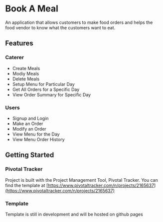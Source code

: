 # Book A Meal

An application that allows customers to make food orders and helps the food vendor to know what the customers want to eat.

## Features

### Caterer
* Create Meals
* Modiy Meals
* Delete Meals
* Setup Menu for Particular Day
* Get All Orders for a Specific Day
* View Order Summary for Specific Day

### Users
* Signup and Login
* Make an Order
* Modify an Order
* View Menu for the Day
* View Menu Order History

## Getting Started

### Pivotal Tracker
Project is built with the Project Management Tool, Pivotal Tracker. You can find the template at [https://www.pivotaltracker.com/n/projects/2165637](https://www.pivotaltracker.com/n/projects/2165637)

### Template
Template is still in development and will be hosted on github pages